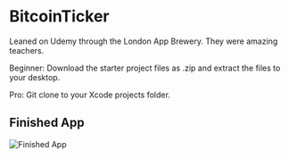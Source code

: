 # BitcoinTicker
Leaned on Udemy through the London App Brewery.  They were amazing teachers.

Beginner: Download the starter project files as .zip and extract the files to your desktop.

Pro: Git clone to your Xcode projects folder.

## Finished App
![Finished App](http://i.giphy.com/l0HlQGzz2MQCKIBI4.gif)



